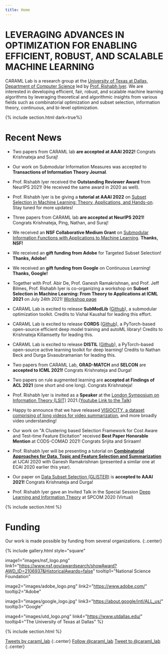 ```yaml
---
title: Home
---
```

# LEVERAGING ADVANCES IN OPTIMIZATION FOR ENABLING EFFICIENT, ROBUST, AND SCALABLE MACHINE LEARNING

CARAML Lab is a research group at the [University of Texas at Dallas, Department of Computer Science](http://cs.utdallas.edu/) led by [Prof. Rishabh Iyer](https://sites.google.com/view/rishabhiyer/home). We are interested in developing efficient, fair, robust, and scalable machine learning algorithms by leveraging theoretical and algorithmic insights from various fields such as combinatorial optimization and subset selection, information theory, continuous, and bi-level optimization.

{% include section.html dark=true%}
# Recent News

- Two papers from CARAML lab **are accepted at AAAI 2022!** Congrats Krishnateja and Suraj!

- Our work on Submodular Information Measures was accepted to **Transactions of Information Theory Journal**.

- Prof. Rishabh Iyer received the **Outstanding Reviewer Award** from NeurIPS 2021! (He received the same award in 2020 as well). 

- Prof. Rishabh Iyer is be giving a **tutorial at AAAI 2022** on [Subset Selection in Machine Learning: Theory, Applications, and Hands-on](https://www.google.com/url?q=https%3A%2F%2Fsites.google.com%2Fview%2Fsubsetmlaaai22tutorial%2Fhome&sa=D&sntz=1&usg=AFQjCNE-0xFEW9j1SSGllVhb2MuATRixqQ). Stay tuned for more updates!

- Three papers from CARAML lab **are accepted at NeurIPS 2021!** Congrats Krishnateja, Ping, Nathan, and Suraj!

- We received an **NSF Collaborative Medium Grant** on [Submodular Information Functions with Applications to Machine Learning](https://www.google.com/url?q=https%3A%2F%2Fwww.nsf.gov%2Fawardsearch%2FshowAward%3FAWD_ID%3D2106937%26HistoricalAwards%3Dfalse&sa=D&sntz=1&usg=AFQjCNGITifuXvuYmcsHWAqySGkt-MJTeQ). **Thanks, NSF!**

- We received an **gift funding from Adobe** for Targeted Subset Selection! **Thanks, Adobe!**

- We received an **gift funding from Google** on Continuous Learning! **Thanks, Google!**

- Together with Prof. Abir De, Prof. Ganesh Ramakrishnan, and Prof. Jeff Bilmes, Prof. Rishabh Iyer is co-organizing a workshop on **Subset Selection in Machine Learning: From Theory to Applications at ICML 2021** on July 24th 2021! [Workshop page](https://icml.cc/virtual/2021/workshop/8351)

- CARAML Lab is excited to release **SubModLib** ([Github](https://github.com/decile-team/submodlib)), a submodular optimization toolkit. Credits to Vishal Kaushal for leading this effort.

- CARAML Lab is excited to release **CORDS**  ([Github](https://github.com/decile-team/cords)), a PyTorch-based open-source efficient deep model training and autoML library! Credits to Krishnateja Killamsetty for leading this.

- CARAML Lab is excited to release **DISTIL** ([Github](https://github.com/decile-team/distil)), a PyTorch-based open-source active learning toolkit for deep learning! Credits to Nathan Beck and Durga Sivasubramanian for leading this.

- Two papers from CARAML Lab, **GRAD-MATCH** and **SELCON** are **accepted to ICML 2021!** Congrats Krishnateja and Durga!

- Two papers on rule augmented learning are **accepted at Findings of ACL 2021** (one short and one long). Congrats Krishnateja!

- Prof. Rishabh Iyer is invited as a **Speaker** at the [London Symposium on Information Theory (LSIT)](https://www.google.com/url?q=https%3A%2F%2Fwww.imperial.ac.uk%2Felectrical-engineering%2Flsit2021%2Ftopic-1-information-theoretic-foundations-of-learning-algorithms%2F&sa=D&sntz=1&usg=AFQjCNEnRIjvRMcdO_WwQRvHfyIE-8ZVjA) 2021.([Youtube Link to the Talk](https://www.youtube.com/watch?v=wLG4JN_q8Ac#t=3h20m35s))

- Happy to announce that we have released [VISIOCITY, a dataset comprising of long videos for video summarization](https://www.google.com/url?q=https%3A%2F%2Fvisiocity.github.io%2F&sa=D&sntz=1&usg=AFQjCNFo00FV6Oip4SakK9S1ytCKw0ajYg), and more broadly video understanding!

- Our work on "A Clustering based Selection Framework for Cost Aware and Test-time Feature Elicitation" received **Best Paper Honorable Mention** at CODS-COMAD 2021! Congrats Srijita and Sriraam!

- Prof. Rishabh Iyer will be presenting a tutorial on [**Combinatorial Approaches for Data, Topic and Feature Selection and Summarization**](https://www.google.com/url?q=https%3A%2F%2Fsites.google.com%2Fview%2Fijcaitutorial2020summarization%2Fhome&sa=D&sntz=1&usg=AFQjCNGzggGb_zgk6hxyBoi1MSmcQkTo8g) at IJCAI 2020 with Ganesh Ramakrishnan (presented a similar one at ECAI 2020 earlier this year).

- Our paper on [Data Subset Selection (GLISTER)](https://www.google.com/url?q=https%3A%2F%2Farxiv.org%2Fpdf%2F2012.10630.pdf&sa=D&sntz=1&usg=AFQjCNFtvK_XBpAWIgDexiKPesoAIaRh5w) is **accepted to AAAI 2021!** Congrats Krishnateja and Durga!

- Prof. Rishabh Iyer gave an Invited Talk in the Special Session [Deep Learning and Information Theory](https://www.google.com/url?q=https%3A%2F%2Fece.iisc.ac.in%2F~spcom%2F2020%2Fss_dl_it.html%23WIE3&sa=D&sntz=1&usg=AFQjCNEETmHfq5Wa5R36QI8yLQ7HP9P8EA) at SPCOM 2020 (Virtual)

{% include section.html %}
# Funding

Our work is made possible by funding from several organizations.
{:.center}

{%
  include gallery.html
  style="square"

  image1="images/nsf_logo.png"
  link1="https://www.nsf.gov/awardsearch/showAward?AWD_ID=2106937&HistoricalAwards=false"
  tooltip1="National Science Foundation"

  image2="images/adobe_logo.png"
  link2="https://www.adobe.com/"
  tooltip2="Adobe"

  image3="images/google_logo.jpg"
  link3="https://about.google/intl/ALL_us/"
  tooltip3="Google"

  image4="images/utd_logo.png"
  link4="https://www.utdallas.edu/"
  tooltip4="The University of Texas at Dallas"
%}

{% include section.html %}

<a class="twitter-timeline" data-width="400" data-height="400" href="https://twitter.com/caraml_lab?ref_src=twsrc%5Etfw">Tweets by caraml_lab</a> <script async src="https://platform.twitter.com/widgets.js" charset="utf-8"></script>
{:.center}
<a href="https://twitter.com/caraml_lab?ref_src=twsrc%5Etfw" class="twitter-follow-button" data-show-count="false">Follow @caraml_lab</a><script async src="https://platform.twitter.com/widgets.js" charset="utf-8"></script>
<a href="https://twitter.com/intent/tweet?screen_name=caraml_lab&ref_src=twsrc%5Etfw" class="twitter-mention-button" data-show-count="false">Tweet to @caraml_lab</a><script async src="https://platform.twitter.com/widgets.js" charset="utf-8"></script>
{:.center}
